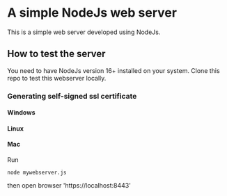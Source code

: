 # A simple NodeJs web server

This is a simple web server developed using NodeJs.

## How to test the server

You need to have NodeJs version 16+ installed on your system.
Clone this repo to test this webserver locally.

### Generating self-signed ssl certificate

#### Windows

#### Linux

#### Mac

Run

    node mywebserver.js

then open browser 'https://localhost:8443'
